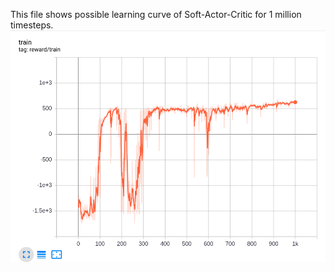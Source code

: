 This file shows possible learning curve of Soft-Actor-Critic for 1 million timesteps.
![](SAC_HalfCheetah_2020-04-15%2007-55-15.png)
